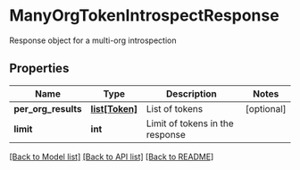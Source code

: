# ManyOrgTokenIntrospectResponse

Response object for a multi-org introspection
## Properties
Name | Type | Description | Notes
------------ | ------------- | ------------- | -------------
**per_org_results** | [**list[Token]**](Token.md) | List of tokens | [optional] 
**limit** | **int** | Limit of tokens in the response | 

[[Back to Model list]](../README.md#documentation-for-models) [[Back to API list]](../README.md#documentation-for-api-endpoints) [[Back to README]](../README.md)


